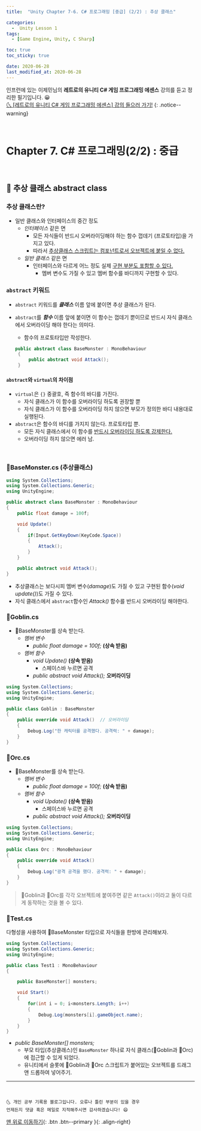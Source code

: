 ```yaml
---
title:  "Unity Chapter 7-6. C# 프로그래밍 [중급] (2/2) : 추상 클래스" 

categories:
  -  Unity Lesson 1 
tags:
  - [Game Engine, Unity, C Sharp]

toc: true
toc_sticky: true

date: 2020-06-28
last_modified_at: 2020-06-28
---
```


인프런에 있는 이제민님의 **레트로의 유니티 C# 게임 프로그래밍 에센스** 강의를 듣고 정리한 필기입니다. 😀  
[🌜 [레트로의 유니티 C# 게임 프로그래밍 에센스] 강의 들으러 가기!](https://www.inflearn.com/course/%EC%9C%A0%EB%8B%88%ED%8B%B0-%EA%B2%8C%EC%9E%84-%ED%94%84%EB%A1%9C%EA%B7%B8%EB%9E%98%EB%B0%8D-%EC%97%90%EC%84%BC%EC%8A%A4)
{: .notice--warning}

<br>

# Chapter 7. C# 프로그래밍(2/2) : 중급 

<br>

## 🔔 추상 클래스 abstract class

### 추상 클래스란?

- 일반 클래스와 인터페이스의 중간 정도
  - *인터페이스* 같은 면 
    - 모든 자식들이 반드시 오버라이딩해야 하는 함수 껍데기 (프로토타입)을 가지고 있다.
    - 따라서 <u>추상클래스 스크립트는 컴포넌트로서 오브젝트에 붙일 수 없다.</u>
  - *일반 클래스* 같은 면
    - 인터페이스와 다르게 어느 정도 실제 <u>구현 부분도 포함할 수 있다.</u>
      - 멤버 변수도 가질 수 있고 멤버 함수를 바디까지 구현할 수 있다.

### `abstract` 키워드

- `abstract` 키워드를 ***클래스*** 이름 앞에 붙이면 추상 클래스가 된다.
- `abstract`를 ***함수*** 이름 앞에 붙이면 이 함수는 껍데기 뿐이므로 반드시 자식 클래스에서 오버라이딩 해야 한다는 의미다.
  - 함수의 프로토타입만 작성한다.

   ```c#
   public abstract class BaseMonster : MonoBehaviour
    {
        public abstract void Attack();
    }

   ```

#### `abstract`와 `virtual`의 차이점

- `virtual`은 `{}` 중괄호, 즉 함수의 바디를 가진다.
  - 자식 클래스가 이 함수를 오버라이딩 하도록 권장할 뿐
  - 자식 클래스가 이 함수를 오버라이딩 하지 않으면 부모가 정의한 바디 내용대로 실행된다.
- `abstract`은 함수의 바디를 가지지 않는다. 프로토타입 뿐.
  - 모든 자식 클래스에서 이 함수를 <u>반드시 오버라이딩 하도록 강제한다.</u>
  - 오버라이딩 하지 않으면 에러 남.

<br>

### 📜BaseMonster.cs  (추상클래스)

```c#
using System.Collections;
using System.Collections.Generic;
using UnityEngine;

public abstract class BaseMonster : MonoBehaviour
{
    public float damage = 100f;

    void Update()
    {
        if(Input.GetKeyDown(KeyCode.Space))
        {
            Attack();
        }
    }

    public abstract void Attack();
}
```

- 추상클래스는 보다시피 멤버 변수(*damage*)도 가질 수 있고 구현된 함수(*void update()*)도 가질 수 있다.
- 자식 클래스에서 `abstract`함수인 *Attack()* 함수를 반드시 오버라이딩 해야한다.

### 📜Goblin.cs
- 📜BaseMonster를 상속 받는다.
  - *멤버 변수*
    - *public float damage = 100f;*  **(상속 받음)**
  - *멤버 함수*
    - *void Update()*  **(상속 받음)**
      - 스페이스바 누르면 공격
    - *public abstract void Attack();*  **오버라이딩**

```c#
using System.Collections;
using System.Collections.Generic;
using UnityEngine;

public class Goblin : BaseMonster
{
    public override void Attack()  // 오버라이딩
    {
        Debug.Log("한 캐릭터를 공격했다. 공격력: " + damage);
    }
}
```

### 📜Orc.cs

- 📜BaseMonster를 상속 받는다.
  - *멤버 변수*
    - *public float damage = 100f;*  **(상속 받음)**
  - *멤버 함수*
    - *void Update()*  **(상속 받음)**
      - 스페이스바 누르면 공격
    - *public abstract void Attack();*  **오버라이딩**

```c#
using System.Collections;
using System.Collections.Generic;
using UnityEngine;

public class Orc : MonoBehaviour
{
    public override void Attack()
    {
        Debug.Log("광격 공격을 했다. 공격력: " + damage);
    }
}
```

> 📜Goblin과 📜Orc를 각각 오브젝트에 붙여주면 같은 `Attack()`이라고 둘이 다르게 동작하는 것을 볼 수 있다.

### 📜Test.cs

다형성을 사용하여 📜BaseMonster 타입으로 자식들을 한방에 관리해보자.

```c#
using System.Collections;
using System.Collections.Generic;
using UnityEngine;

public class Test1 : MonoBehaviour
{

    public BaseMonster[] monsters;

    void Start()
    {
        for(int i = 0; i<monsters.Length; i++)
        {
            Debug.Log(monsters[i].gameObject.name);
        }
    }
}
```

- *public BaseMonster[] monsters;*
  - 부모 타입(추상클래스)인 `BaseMonster` 하나로 자식 클래스(📜Goblin과 📜Orc)에 접근할 수 있게 되었다.
  - 유니티에서 슬롯에 📜Goblin과 📜Orc 스크립트가 붙어있는 오브젝트를 드래그 앤 드롭하여 넣어주기.

***
<br>

    🌜 개인 공부 기록용 블로그입니다. 오류나 틀린 부분이 있을 경우 
    언제든지 댓글 혹은 메일로 지적해주시면 감사하겠습니다! 😄

[맨 위로 이동하기](#){: .btn .btn--primary }{: .align-right}

<br>